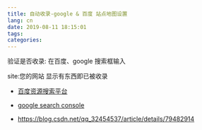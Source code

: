 ```yaml
---
title: 自动收录-google & 百度 站点地图设置
lang: cn
date: 2019-08-11 18:15:01
tags:
categories:
---
```


验证是否收录:
在百度、google 搜索框输入

site:您的网站 
显示有东西即已被收录

- [百度资源搜索平台](https://ziyuan.baidu.com)
- [google search console](https://www.google.com/webmasters/tools/home?hl=zh-CN )


- https://blog.csdn.net/qq_32454537/article/details/79482914